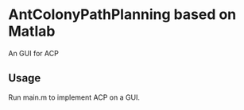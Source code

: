 # AntColonyPathPlanning based on Matlab
 An GUI for ACP

## Usage
Run main.m to implement ACP on a GUI.
